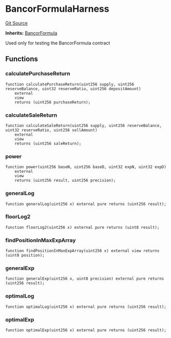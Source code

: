# BancorFormulaHarness
[Git Source](https://github.com/dustinstacy/boncurs/blob/02ed8078bd89ba19394d69164a2bad75906f2c24/test/harnesses/BancorFormulaHarness.sol)

**Inherits:**
[BancorFormula](/contracts/exponential/BancorFormula.sol/abstract.BancorFormula.md)

Used only for testing the BancorFormula contract


## Functions
### calculatePurchaseReturn


```solidity
function calculatePurchaseReturn(uint256 supply, uint256 reserveBalance, uint32 reserveRatio, uint256 depositAmount)
    external
    view
    returns (uint256 purchaseReturn);
```

### calculateSaleReturn


```solidity
function calculateSaleReturn(uint256 supply, uint256 reserveBalance, uint32 reserveRatio, uint256 sellAmount)
    external
    view
    returns (uint256 saleReturn);
```

### power


```solidity
function power(uint256 baseN, uint256 baseD, uint32 expN, uint32 expD)
    external
    view
    returns (uint256 result, uint256 precision);
```

### generalLog


```solidity
function generalLog(uint256 x) external pure returns (uint256 result);
```

### floorLog2


```solidity
function floorLog2(uint256 x) external pure returns (uint8 result);
```

### findPositionInMaxExpArray


```solidity
function findPositionInMaxExpArray(uint256 x) external view returns (uint8 position);
```

### generalExp


```solidity
function generalExp(uint256 x, uint8 precision) external pure returns (uint256 result);
```

### optimalLog


```solidity
function optimalLog(uint256 x) external pure returns (uint256 result);
```

### optimalExp


```solidity
function optimalExp(uint256 x) external pure returns (uint256 result);
```

